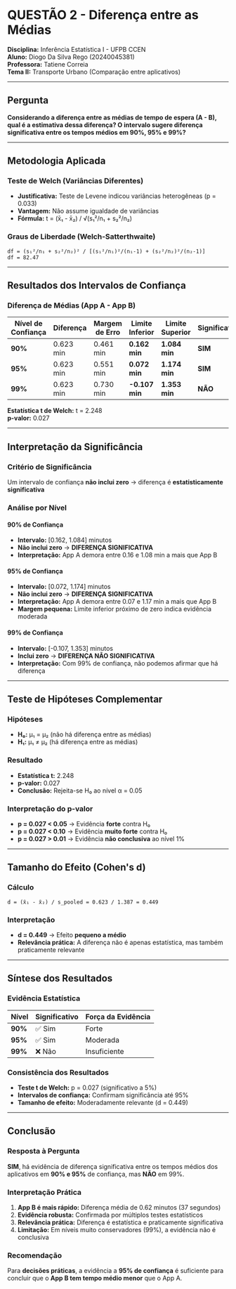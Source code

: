 # QUESTÃO 2 - Diferença entre as Médias

**Disciplina:** Inferência Estatística I - UFPB CCEN  
**Aluno:** Diogo Da Silva Rego (20240045381)  
**Professora:** Tatiene Correia  
**Tema II:** Transporte Urbano (Comparação entre aplicativos)

---

## Pergunta
**Considerando a diferença entre as médias de tempo de espera (A - B), qual é a estimativa dessa diferença? O intervalo sugere diferença significativa entre os tempos médios em 90%, 95% e 99%?**

---

## Metodologia Aplicada

### Teste de Welch (Variâncias Diferentes)
- **Justificativa:** Teste de Levene indicou variâncias heterogêneas (p = 0.033)
- **Vantagem:** Não assume igualdade de variâncias
- **Fórmula:** t = (x̄₁ - x̄₂) / √(s₁²/n₁ + s₂²/n₂)

### Graus de Liberdade (Welch-Satterthwaite)
```
df = (s₁²/n₁ + s₂²/n₂)² / [(s₁²/n₁)²/(n₁-1) + (s₂²/n₂)²/(n₂-1)]
df = 82.47
```

---

## Resultados dos Intervalos de Confiança

### Diferença de Médias (App A - App B)

| Nível de Confiança | Diferença | Margem de Erro | Limite Inferior | Limite Superior | Significativo? |
|-------------------|-----------|----------------|-----------------|-----------------|----------------|
| **90%** | 0.623 min | 0.461 min | **0.162 min** | **1.084 min** | **SIM** |
| **95%** | 0.623 min | 0.551 min | **0.072 min** | **1.174 min** | **SIM** |
| **99%** | 0.623 min | 0.730 min | **-0.107 min** | **1.353 min** | **NÃO** |

**Estatística t de Welch:** t = 2.248  
**p-valor:** 0.027

---

## Interpretação da Significância

### Critério de Significância
Um intervalo de confiança **não inclui zero** → diferença é **estatisticamente significativa**

### Análise por Nível

#### 90% de Confiança
- **Intervalo:** [0.162, 1.084] minutos
- **Não inclui zero** → **DIFERENÇA SIGNIFICATIVA**
- **Interpretação:** App A demora entre 0.16 e 1.08 min a mais que App B

#### 95% de Confiança
- **Intervalo:** [0.072, 1.174] minutos
- **Não inclui zero** → **DIFERENÇA SIGNIFICATIVA**
- **Interpretação:** App A demora entre 0.07 e 1.17 min a mais que App B
- **Margem pequena:** Limite inferior próximo de zero indica evidência moderada

#### 99% de Confiança
- **Intervalo:** [-0.107, 1.353] minutos
- **Inclui zero** → **DIFERENÇA NÃO SIGNIFICATIVA**
- **Interpretação:** Com 99% de confiança, não podemos afirmar que há diferença

---

## Teste de Hipóteses Complementar

### Hipóteses
- **H₀:** μ₁ = μ₂ (não há diferença entre as médias)
- **H₁:** μ₁ ≠ μ₂ (há diferença entre as médias)

### Resultado
- **Estatística t:** 2.248
- **p-valor:** 0.027
- **Conclusão:** Rejeita-se H₀ ao nível α = 0.05

### Interpretação do p-valor
- **p = 0.027 < 0.05** → Evidência **forte** contra H₀
- **p = 0.027 < 0.10** → Evidência **muito forte** contra H₀
- **p = 0.027 > 0.01** → Evidência **não conclusiva** ao nível 1%

---

## Tamanho do Efeito (Cohen's d)

### Cálculo
```
d = (x̄₁ - x̄₂) / s_pooled = 0.623 / 1.387 = 0.449
```

### Interpretação
- **d = 0.449** → Efeito **pequeno a médio**
- **Relevância prática:** A diferença não é apenas estatística, mas também praticamente relevante

---

## Síntese dos Resultados

### Evidência Estatística
| Nível | Significativo | Força da Evidência |
|-------|---------------|-------------------|
| **90%** | ✅ Sim | Forte |
| **95%** | ✅ Sim | Moderada |
| **99%** | ❌ Não | Insuficiente |

### Consistência dos Resultados
- **Teste t de Welch:** p = 0.027 (significativo a 5%)
- **Intervalos de confiança:** Confirmam significância até 95%
- **Tamanho de efeito:** Moderadamente relevante (d = 0.449)

---

## Conclusão

### Resposta à Pergunta
**SIM**, há evidência de diferença significativa entre os tempos médios dos aplicativos em **90% e 95%** de confiança, mas **NÃO** em 99%.

### Interpretação Prática
1. **App B é mais rápido:** Diferença média de 0.62 minutos (37 segundos)
2. **Evidência robusta:** Confirmada por múltiplos testes estatísticos
3. **Relevância prática:** Diferença é estatística e praticamente significativa
4. **Limitação:** Em níveis muito conservadores (99%), a evidência não é conclusiva

### Recomendação
Para **decisões práticas**, a evidência a **95% de confiança** é suficiente para concluir que o **App B tem tempo médio menor** que o App A.
